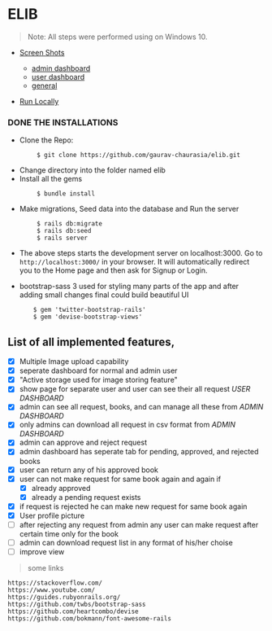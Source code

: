 # ELIB

> Note: All steps were performed using on Windows 10.

- [Screen Shots]()

  - [admin dashboard](docs/admin.md)
  - [user dashboard](docs/user.md)
  - [general](docs/general.md)

- [Run Locally](docs/install.md)

### DONE THE INSTALLATIONS

- Clone the Repo:

```
        $ git clone https://github.com/gaurav-chaurasia/elib.git
```

- Change directory into the folder named elib
- Install all the gems

```
        $ bundle install
```

- Make migrations, Seed data into the database and Run the server

```
        $ rails db:migrate
        $ rails db:seed
        $ rails server
```

- The above steps starts the development server on localhost:3000. Go to `http://localhost:3000/` in your browser. It will automatically redirect you to the Home page and then ask for Signup or Login.

- bootstrap-sass 3 used for styling many parts of the app and after adding small changes final could build beautiful UI

```
       $ gem 'twitter-bootstrap-rails'
       $ gem 'devise-bootstrap-views'

```

## List of all implemented features,

- [x] Multiple Image upload capability
- [x] seperate dashboard for normal and admin user
- [x] "Active storage used for image storing feature"
- [x] show page for separate user and user can see their all request _USER DASHBOARD_
- [x] admin can see all request, books, and can manage all these from _ADMIN DASHBOARD_
- [x] only admins can download all request in csv format from _ADMIN DASHBOARD_
- [x] admin can approve and reject request
- [x] admin dashboard has seperate tab for pending, approved, and rejected books
- [x] user can return any of his approved book
- [x] user can not make request for same book again and again if
  - [x] already approved
  - [x] already a pending request exists
- [x] if request is rejected he can make new request for same book again
- [x] User profile picture
- [ ] after rejecting any request from admin any user can make request after certain time only for the book
- [ ] admin can download request list in any format of his/her choise
- [ ] improve view

> some links

`https://stackoverflow.com/`  
`https://www.youtube.com/`  
`https://guides.rubyonrails.org/`  
`https://github.com/twbs/bootstrap-sass`  
`https://github.com/heartcombo/devise`  
`https://github.com/bokmann/font-awesome-rails`
